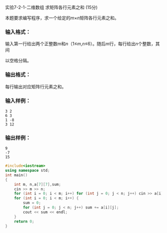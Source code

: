 实验7-2-1-二维数组 求矩阵各行元素之和 (15分)

本题要求编写程序，求一个给定的*m*×*n*矩阵各行元素之和。

### 输入格式：

输入第一行给出两个正整数*m*和*n*（1≤*m*,*n*≤6）。随后*m*行，每行给出*n*个整数，其间

以空格分隔。

### 输出格式：

每行输出对应矩阵行元素之和。

### 输入样例：

```in
3 2
6 3
1 -8
3 12
```

### 输出样例：

```out
9
-7
15
```



```c++
#include<iostream>
using namespace std;
int main()
{
	int m, n,a[7][7],sum;
	cin >> m >> n;
	for (int i = 0; i < m; i++) for (int j = 0; j < n; j++) cin >> a[i][j];
	for (int i = 0; i < m; i++) {
		sum = 0;
		for (int j = 0; j < n; j++) sum += a[i][j];
		cout << sum << endl;
	}
	return 0;
}
```

